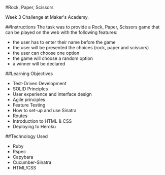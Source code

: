 #Rock, Paper, Scissors

Week 3 Challenge at Maker's Academy.

##Instructions
The task was to provide a Rock, Paper, Scissors game that can be played on the web with the following features:
- the user has to enter their name before the game
- the user will be presented the choices (rock, paper and scissors)
- the user can choose one option
- the game will choose a random option
- a winner will be declared

##Learning Objectives
- Test-Driven Development
- SOLID Principles
- User experience and interface design
- Agile principles
- Feature Testing
- How to set-up and use Sinatra
- Routes
- Introduction to HTML & CSS
- Deploying to Heroku

##Technology Used
- Ruby
- Rspec
- Capybara
- Cucumber-Sinatra
- HTML/CSS
